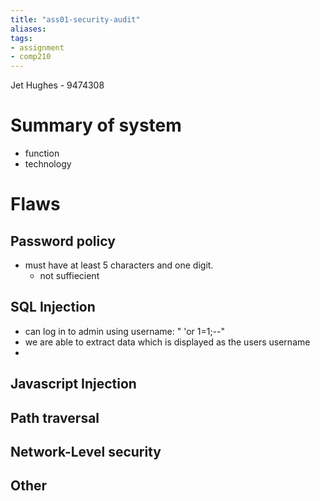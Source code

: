 ```yaml
---
title: "ass01-security-audit"
aliases: 
tags: 
- assignment
- comp210
---
```



Jet Hughes - 9474308

# Summary of system
- function
- technology

# Flaws
## Password policy
- must have at least 5 characters and one digit.
	- not suffiecient

## SQL Injection
- can log in to admin using username: " 'or 1=1;--"
- we are able to  extract data which is displayed as the users username
- 

## Javascript Injection
## Path traversal
## Network-Level security
## Other